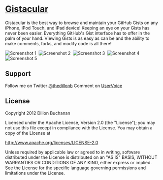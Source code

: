 [Gistacular](https://itunes.apple.com/us/app/gistacular-gist-client-for/id670505001?mt=8)
==========

Gistacular is the best way to browse and maintain your GitHub Gists on any iPhone, iPod Touch, and iPad device! Keeping an eye on your Gists has never been easier. Everything GitHub's Gist interface has to offer in the palm of your hand. Viewing Gists is as easy as can be and the ability to make comments, forks, and modify code is all there! 

![Screenshot 1](http://a4.mzstatic.com/us/r1000/021/Purple6/v4/5b/3b/85/5b3b8555-5dd6-6d81-5827-25c0f1ea698c/mzl.ypkyiaib.320x480-75.jpg)&nbsp;
![Screenshot 2](http://a4.mzstatic.com/us/r1000/010/Purple4/v4/93/5d/a8/935da891-c3e0-6cb9-3a31-2e68e1e90580/mzl.xepnpnou.320x480-75.jpg)&nbsp;
![Screenshot 3](http://a2.mzstatic.com/us/r1000/026/Purple4/v4/ac/67/cd/ac67cd99-5242-6258-2b3b-a2aca51512b6/mzl.egrdguxk.320x480-75.jpg)&nbsp;
![Screenshot 4](http://a4.mzstatic.com/us/r1000/046/Purple6/v4/fc/31/4a/fc314ae8-0a0d-7111-1f9c-1f6936ac68c0/mzl.hxnsubjj.320x480-75.jpg)&nbsp;
![Screenshot 5](http://a3.mzstatic.com/us/r1000/028/Purple4/v4/ba/cc/09/bacc09b4-204d-0234-708f-70f90eec6b29/mzl.siikfpdu.320x480-75.jpg)&nbsp;

Support
-----------

Follow me on Twitter [@thedillonb](http://www.twitter.com/thedillonb)
Comment on [UserVoice](http://gistacular.uservoice.com/)

License
-----------------
Copyright 2012 Dillon Buchanan

Licensed under the Apache License, Version 2.0 (the "License");
you may not use this file except in compliance with the License.
You may obtain a copy of the License at

   http://www.apache.org/licenses/LICENSE-2.0

Unless required by applicable law or agreed to in writing, software
distributed under the License is distributed on an "AS IS" BASIS,
WITHOUT WARRANTIES OR CONDITIONS OF ANY KIND, either express or implied.
See the License for the specific language governing permissions and
limitations under the License.
